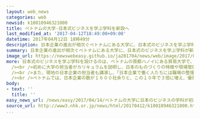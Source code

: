 ```yaml
---
layout: web_news
categories: web
newsid: k10010946321000
title: ベトナムの大学-日本式ビジネスを学ぶ学科を新設へ
last_modified_at: '2017-04-12T18:49:00+09:00'
datetime: 2017年04月12日 18時49分
description: 日本企業の進出が相次ぐベトナムにある大学に、日本式のビジネスを学ぶ学科が新たに設けられることになり、現地の日本企業を支える人材の育成に期待が高まっています。
summary: 日本企業の進出が相次ぐベトナムにある大学に、日本式のビジネスを学ぶ学科が新たに設けられることになり、現地の日本企業を支える人材の育成に期待が高まっています。
image_url: https://newswebeasy.github.io/ja201704/news/web/image/2017/04/14/k10010946321000.jpg
more: 日本式のビジネスを学ぶ学科を設けるのは、ベトナムの首都ハノイにある貿易大学で、１２日はことし９月からの授業を前に、記念のセミナーが開かれ、大学の関係者や現地の企業の担当者などおよそ１００人が出席しました。<br
  /><br />初めに大学の担当者がカリキュラムを説明し、日本のものづくりの特徴や現場管理の方法などについて年間の授業時間の半分近くを充てて学ぶとともに、現地の日本企業と連携して１年生から研修を行いたいと述べました。<br
  /><br />また、現地の日本企業の担当者も講演し、「日本企業で働く人たちには職場の整理、整頓をすることや報告や連絡といった基本的なことをきちんと理解してもらいたい」と注文をつけました。<br
  /><br />ベトナムでは、日本企業の数が１６００社余りと、この１０年で３倍に増え、優秀な人材の確保が課題になっています。<br />ベトナムの大学が、日本式のビジネスを集中的に学ぶ学科を設けるのは初めてで、日本企業を支える人材の育成に期待が高まっています。
body:
- text: ''
  title: ''
easy_news_url: /news/easy/2017/04/14/ベトナムの大学に日本のビジネスの学科が初めてできる/
source_url: http://www3.nhk.or.jp/news/html/20170412/k10010946321000.html
...
```


